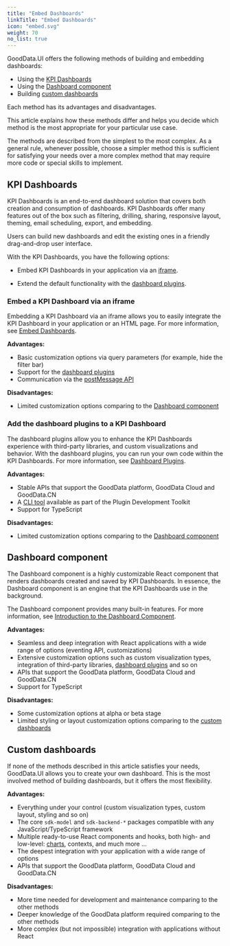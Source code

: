 ```yaml
---
title: "Embed Dashboards"
linkTitle: "Embed Dashboards"
icon: "embed.svg"
weight: 70
no_list: true
---
```


GoodData.UI offers the following methods of building and embedding dashboards:

- Using the [KPI Dashboards](#kpi-dashboards)
- Using the [Dashboard component](#dashboard-component)
- Building [custom dashboards](#custom-dashboards)

Each method has its advantages and disadvantages.

This article explains how these methods differ and helps you decide which method is the most appropriate for your particular use case.

The methods are described from the simplest to the most complex. As a general rule, whenever possible, choose a simpler method this is sufficient for satisfying your needs over a more complex method that may require more code or special skills to implement.

## KPI Dashboards

KPI Dashboards is an end-to-end dashboard solution that covers both creation and consumption of dashboards. KPI Dashboards offer many features out of the box such as filtering, drilling, sharing, responsive layout, theming, email scheduling, export, and embedding.

Users can build new dashboards and edit the existing ones in a friendly drag-and-drop user interface.

With the KPI Dashboards, you have the following options:

- Embed KPI Dashboards in your application via an [iframe](#embed-a-kpi-dashboard-via-an-iframe).

- Extend the default functionality with the [dashboard plugins](#add-the-dashboard-plugins-to-a-kpi-dashboard).

### Embed a KPI Dashboard via an iframe

Embedding a KPI Dashboard via an iframe allows you to easily integrate the KPI Dashboard in your application or an HTML page.
For more information, see [Embed Dashboards](https://help.gooddata.com/pages/viewpage.action?pageId=81962320).

**Advantages:**
- Basic customization options via query parameters (for example, hide the filter bar)
- Support for the [dashboard plugins](#add-the-dashboard-plugins-to-a-kpi-dashboard)
- Communication via the [postMessage API](https://developer.mozilla.org/en-US/docs/Web/API/Window/postMessage)

**Disadvantages:**
- Limited customization options comparing to the [Dashboard component](#dashboard-component)

### Add the dashboard plugins to a KPI Dashboard

The dashboard plugins allow you to enhance the KPI Dashboards experience with third-party libraries, and custom visualizations and behavior.
With the dashboard plugins, you can run your own code within the KPI Dashboards. For more information, see [Dashboard Plugins](../../references/dashboard_component/dashboard_plugins/).

**Advantages:**
- Stable APIs that support the GoodData platform, GoodData Cloud and GoodData.CN
- A [CLI tool](../../references/dashboard_component/dashboard_plugins/#getting-started) available as part of the Plugin Development Toolkit
- Support for TypeScript

**Disadvantages:**
- Limited customization options comparing to the [Dashboard component](../../references/dashboard_component/)

## Dashboard component

The Dashboard component is a highly customizable React component that renders dashboards created and saved by KPI Dashboards. In essence, the Dashboard component is an engine that the KPI Dashboards use in the background.

The Dashboard component provides many built-in features. For more information, see [Introduction to the Dashboard Component](../../references/dashboard_component/).

**Advantages:**
- Seamless and deep integration with React applications with a wide range of options (eventing API, customizations)
- Extensive customization options such as custom visualization types, integration of third-party libraries, [dashboard plugins](#add-the-dashboard-plugins-to-a-kpi-dashboard) and so on
- APIs that support the GoodData platform, GoodData Cloud and GoodData.CN
- Support for TypeScript

**Disadvantages:**
- Some customization options at alpha or beta stage
- Limited styling or layout customization options comparing to the [custom dashboards](#custom-dashboards)

## Custom dashboards

If none of the methods described in this article satisfies your needs, GoodData.UI allows you to create your own dashboard.
This is the most involved method of building dashboards, but it offers the most flexibility.

**Advantages:**
- Everything under your control (custom visualization types, custom layout, styling and so on)
- The core `sdk-model` and `sdk-backend-*` packages compatible with any JavaScript/TypeScript framework
- Multiple ready-to-use React components and hooks, both high- and low-level: [charts](../../references/visual_components/), contexts, and much more ...
- The deepest integration with your application with a wide range of options
- APIs that support the GoodData platform, GoodData Cloud and GoodData.CN

**Disadvantages:**
- More time needed for development and maintenance comparing to the other methods
- Deeper knowledge of the GoodData platform required comparing to the other methods
- More complex (but not impossible) integration with applications without React